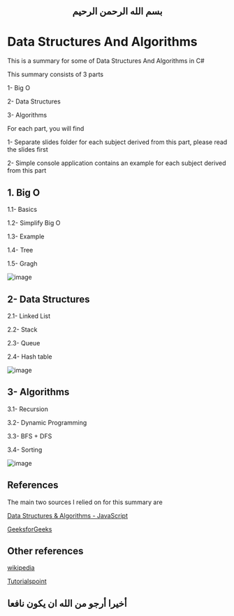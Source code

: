 
 <H2 align="center">
بسم الله الرحمن الرحيم
</h2>


# Data Structures And Algorithms

This is a summary for some of Data Structures And Algorithms in C#

This summary consists of 3 parts 

1- Big O

2- Data Structures

3- Algorithms

For each part, you will find

1- Separate slides folder for each subject derived from this part, please read the slides first

2- Simple console application contains an example for each subject derived from this part



## 1. Big O

   1.1- Basics
   
   1.2- Simplify Big O
   
   1.3- Example
   
   1.4- Tree
   
   1.5- Gragh

   ![image](https://user-images.githubusercontent.com/81900786/136651043-83675c3a-a308-4ed5-8bff-b0c774acd878.png)

     
     
## 2- Data Structures

   2.1- Linked List

   2.2- Stack  
  
   2.3- Queue
   
   2.4- Hash table
   
   ![image](https://user-images.githubusercontent.com/81900786/136651134-097f8afe-5fcb-47e2-a393-c25ee061dfff.png) 
   
   
   
## 3- Algorithms

   3.1- Recursion
   
   3.2- Dynamic Programming
   
   3.3- BFS + DFS
   
   3.4- Sorting
  
   ![image](https://user-images.githubusercontent.com/81900786/141678992-7040ebb0-d029-478f-b839-c432501e8a12.png)

   

## References

The main two sources I relied on for this summary are

<a href="https://www.udemy.com/course/data-structures-algorithms-javascript/?utm_source=adwords&utm_medium=udemyads&utm_campaign=DataStructures_v.PROF_la.EN_cc.ROW&utm_content=deal4584&utm_term=_._ag_121857712297_._ad_535397282070_._kw__._de_c_._dm__._pl__._ti_dsa-1187478350545_._li_21458_._pd__._&matchtype=b&gclid=CjwKCAjw7fuJBhBdEiwA2lLMYfvdXOiYBIGE04hdJ_8spgck4FoaYnjdAVm2f-Vl_CvyYIMpAANXgxoCDT8QAvD_BwE">Data Structures & Algorithms - JavaScript</a>

<a href="https://www.geeksforgeeks.org/">GeeksforGeeks</a>

## Other references

<a href="https://www.wikipedia.org/">wikipedia</a>

<a href="https://www.tutorialspoint.com/index.htm">Tutorialspoint</a>

## أخيرا أرجو من الله ان يكون نافعا
